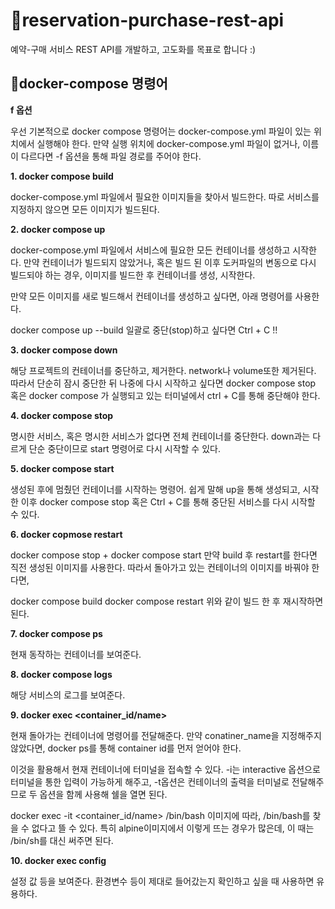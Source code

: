 # 📌reservation-purchase-rest-api
예약-구매 서비스 REST API를 개발하고, 고도화를 목표로 합니다 :)

## 🔎docker-compose 명령어
**f 옵션**

우선 기본적으로 docker compose 명령어는 docker-compose.yml 파일이 있는 위치에서 실행해야 한다. 만약 실행 위치에 docker-compose.yml 파일이 없거나, 이름이 다르다면 -f 옵션을 통해 파일 경로를 주어야 한다.

**1. docker compose build <service>**

docker-compose.yml 파일에서 필요한 이미지들을 찾아서 빌드한다.
따로 서비스를 지정하지 않으면 모든 이미지가 빌드된다.

**2. docker compose up <service>**

docker-compose.yml 파일에서 서비스에 필요한 모든 컨테이너를 생성하고 시작한다. 만약 컨테이너가 빌드되지 않았거나, 혹은 빌드 된 이후 도커파일의 변동으로 다시 빌드되야 하는 경우, 이미지를 빌드한 후 컨테이너를 생성, 시작한다.

만약 모든 이미지를 새로 빌드해서 컨테이너를 생성하고 싶다면, 아래 명령어를 사용한다.

docker compose up --build
일괄로 중단(stop)하고 싶다면 Ctrl + C !!

**3. docker compose down <service>**

해당 프로젝트의 컨테이너를 중단하고, 제거한다. network나 volume또한 제거된다. 따라서 단순히 잠시 중단한 뒤 나중에 다시 시작하고 싶다면 docker compose stop 혹은 docker compose 가 실행되고 있는 터미널에서 ctrl + C를 통해 중단해야 한다.

**4. docker compose stop <service>**

명시한 서비스, 혹은 명시한 서비스가 없다면 전체 컨테이너를 중단한다.
down과는 다르게 단순 중단이므로 start 명령어로 다시 시작할 수 있다.

**5. docker compose start <service>**

생성된 후에 멈췄던 컨테이너를 시작하는 명령어. 쉽게 말해 up을 통해 생성되고, 시작한 이후 docker compose stop 혹은 Ctrl + C를 통해 중단된 서비스를 다시 시작할 수 있다.

**6. docker copmose restart <service>**

docker compose stop + docker compose start
만약 build 후 restart를 한다면 직전 생성된 이미지를 사용한다. 따라서 돌아가고 있는 컨테이너의 이미지를 바꿔야 한다면,

docker compose build <service>
docker compose restart <service>
위와 같이 빌드 한 후 재시작하면 된다.

**7. docker compose ps**

현재 동작하는 컨테이너를 보여준다.

**8. docker compose logs <service>**

해당 서비스의 로그를 보여준다.

**9. docker exec <container_id/name> <command>**

현재 돌아가는 컨테이너에 명령어를 전달해준다.
만약 conatiner_name을 지정해주지 않았다면, docker ps를 통해 container id를 먼저 얻어야 한다.

이것을 활용해서 현재 컨테이너에 터미널을 접속할 수 있다.
-i는 interactive 옵션으로 터미널을 통한 입력이 가능하게 해주고, -t옵션은 컨테이너의 출력을 터미널로 전달해주므로 두 옵션을 함께 사용해 쉘을 열면 된다.

docker exec -it <container_id/name> /bin/bash
이미지에 따라, /bin/bash를 찾을 수 없다고 뜰 수 있다. 특히 alpine이미지에서 이렇게 뜨는 경우가 많은데, 이 때는 /bin/sh를 대신 써주면 된다.

**10. docker exec config <service>**

설정 값 등을 보여준다. 환경변수 등이 제대로 들어갔는지 확인하고 싶을 때 사용하면 유용하다.

